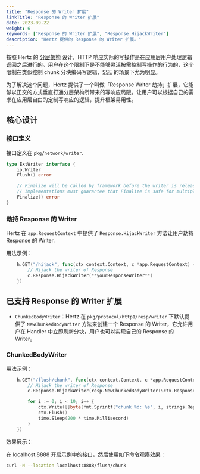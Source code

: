 ```yaml
---
title: "Response 的 Writer 扩展"
linkTitle: "Response 的 Writer 扩展"
date: 2023-09-22
weight: 6
keywords: ["Response 的 Writer 扩展", "Response.HijackWriter"]
description: "Hertz 提供的 Response 的 Writer 扩展。"
---
```


按照 Hertz 的 [分层架构](/zh/docs/hertz/overview/) 设计，HTTP 响应实际的写操作是在应用层用户处理逻辑返回之后进行的。用户在这个限制下是不能够灵活按需控制写操作的行为的，这个限制在类似控制 chunk 分块编码写逻辑、[SSE](https://github.com/hertz-contrib/sse#hertz-sse) 的场景下尤为明显。

为了解决这个问题，Hertz 提供了一个叫做「Response Writer 劫持」扩展，它能够以正交的方式垂直打通分层架构所带来的写响应局限。让用户可以根据自己的需求在应用层自由的定制写响应的逻辑，提升框架易用性。

## 核心设计

### 接口定义

接口定义在 `pkg/network/writer`.

```go
type ExtWriter interface {
	io.Writer
	Flush() error

	// Finalize will be called by framework before the writer is released.
	// Implementations must guarantee that Finalize is safe for multiple calls.
	Finalize() error
}
```

### 劫持 Response 的 Writer

Hertz 在 `app.RequestContext` 中提供了 `Response.HijackWriter` 方法让用户劫持 Response 的 Writer.

用法示例：

```go
	h.GET("/hijack", func(ctx context.Context, c *app.RequestContext) {
		// Hijack the writer of Response
		c.Response.HijackWriter(**yourResponseWriter**)
	})
```

## 已支持 Response 的 Writer 扩展

- `ChunkedBodyWriter`：Hertz 在 `pkg/protocol/http1/resp/writer` 下默认提供了 `NewChunkedBodyWriter` 方法来创建一个 Response 的 Writer，它允许用户在 Handler 中立即刷新分块，用户也可以实现自己的 Response 的 Writer。

### ChunkedBodyWriter

用法示例：

```go
	h.GET("/flush/chunk", func(ctx context.Context, c *app.RequestContext) {
		// Hijack the writer of Response
		c.Response.HijackWriter(resp.NewChunkedBodyWriter(&ctx.Response, ctx.GetWriter()))

		for i := 0; i < 10; i++ {
			ctx.Write([]byte(fmt.Sprintf("chunk %d: %s", i, strings.Repeat("hi~", i)))) // nolint: errcheck
			ctx.Flush()                                                                 // nolint: errcheck
			time.Sleep(200 * time.Millisecond)
		}
	})
```

效果展示：

在 localhost:8888 开启示例中的接口，然后使用如下命令观察效果：

```bash
curl -N --location localhost:8888/flush/chunk
```
